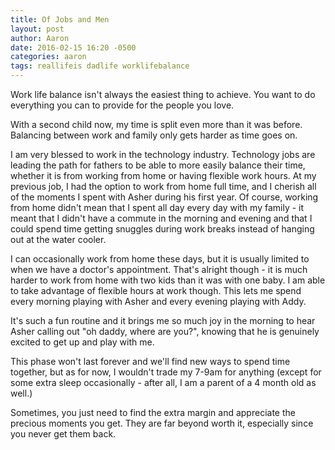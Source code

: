 ```yaml
---
title: Of Jobs and Men
layout: post
author: Aaron
date: 2016-02-15 16:20 -0500
categories: aaron
tags: reallifeis dadlife worklifebalance
---
```

Work life balance isn't always the easiest thing to achieve. You want to do everything you can to provide for the people you love.

With a second child now, my time is split even more than it was before. Balancing between work and family only gets harder as time goes on.

I am very blessed to work in the technology industry. Technology jobs are leading the path for fathers to be able to more easily balance their time, whether it is from working from home or having flexible work hours. At my previous job, I had the option to work from home full time, and I cherish all of the moments I spent with Asher during his first year. Of course, working from home didn't mean that I spent all day every day with my family - it meant that I didn't have a commute in the morning and evening and that I could spend time getting snuggles during work breaks instead of hanging out at the water cooler.

I can occasionally work from home these days, but it is usually limited to when we have a doctor's appointment. That's alright though - it is much harder to work from home with two kids than it was with one baby. I am able to take advantage of flexible hours at work though. This lets me spend every morning playing with Asher and every evening playing with Addy.

It's such a fun routine and it brings me so much joy in the morning to hear Asher calling out "oh daddy, where are you?", knowing that he is genuinely excited to get up and play with me.

This phase won't last forever and we'll find new ways to spend time together, but as for now, I wouldn't trade my 7-9am for anything (except for some extra sleep occasionally - after all, I am a parent of a 4 month old as well.)

Sometimes, you just need to find the extra margin and appreciate the precious moments you get. They are far beyond worth it, especially since you never get them back.
